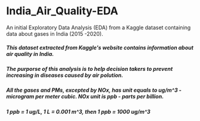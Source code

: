 # India_Air_Quality-EDA
An initial Exploratory Data Analysis (EDA) from a Kaggle dataset containing data about gases in India (2015 -2020).
##### This dataset extracted from Kaggle's website contains information about air quality in India.
##### The purporse of this analysis is to help decision takers to prevent increasing in diseases caused by air polution. 
##### All the gases and PMs, excepted by NOx, has unit equals to ug/m^3 - microgram per meter cubic. NOx unit is ppb - parts per billion. 
##### 1 ppb = 1 ug/L, 1 L = 0.001 m^3, then 1 ppb = 1000 ug/m^3
